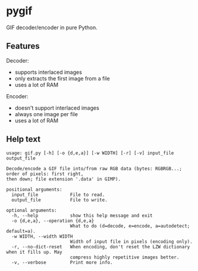 # pygif
GIF decoder/encoder in pure Python.

## Features
Decoder:
* supports interlaced images
* only extracts the first image from a file
* uses a lot of RAM

Encoder:
* doesn't support interlaced images
* always one image per file
* uses a lot of RAM

## Help text
```
usage: gif.py [-h] [-o {d,e,a}] [-w WIDTH] [-r] [-v] input_file output_file

Decode/encode a GIF file into/from raw RGB data (bytes: RGBRGB...; order of pixels: first right,
then down; file extension '.data' in GIMP).

positional arguments:
  input_file            File to read.
  output_file           File to write.

optional arguments:
  -h, --help            show this help message and exit
  -o {d,e,a}, --operation {d,e,a}
                        What to do (d=decode, e=encode, a=autodetect; default=a).
  -w WIDTH, --width WIDTH
                        Width of input file in pixels (encoding only).
  -r, --no-dict-reset   When encoding, don't reset the LZW dictionary when it fills up. May
                        compress highly repetitive images better.
  -v, --verbose         Print more info.
```
